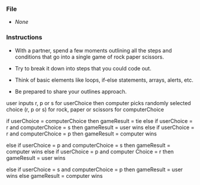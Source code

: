 ### File

* _None_

### Instructions

* With a partner, spend a few moments outlining all the steps and conditions that go into a single game of rock paper scissors.

* Try to break it down into steps that you could code out.

* Think of basic elements like loops, if-else statements, arrays, alerts, etc.

* Be prepared to share your outlines approach.

user inputs r, p or s for userChoice
then computer picks randomly selected choice (r, p or s) for rock, paper or scissors for computerChoice

if userChoice = computerChoice 
then gameResult = tie
else if userChoice = r and computerChoice = s
then gameResult = user wins
else if userChoice = r and computerChoice = p
then gameResult = computer wins

else if userChoice = p and computerChoice = s
then gameResult = computer wins
else if userChoice = p and computer Choice = r
then gameResult = user wins

else if userChoice = s and computerChoice = p
then gameResult = user wins
else 
gameResult = computer wins


